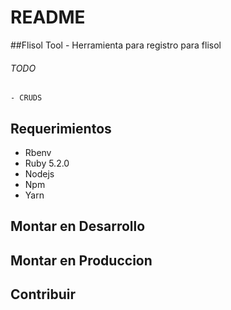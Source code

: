 # README

##Flisol Tool - Herramienta para registro para flisol 

 
###### TODO

    - CRUDS


## Requerimientos
 
 - Rbenv 
 - Ruby 5.2.0
 - Nodejs
 - Npm
 - Yarn

## Montar en Desarrollo

## Montar en Produccion

## Contribuir

